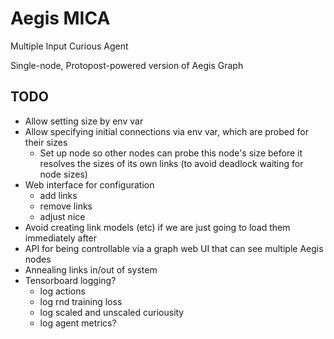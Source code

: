 # Aegis MICA
Multiple Input Curious Agent

Single-node, Protopost-powered version of Aegis Graph

## TODO
- Allow setting size by env var
- Allow specifying initial connections via env var, which are probed for their sizes
    - Set up node so other nodes can probe this node's size before it resolves the sizes of its own links (to avoid deadlock waiting for node sizes)
- Web interface for configuration
    - add links
    - remove links
    - adjust nice
- Avoid creating link models (etc) if we are just going to load them immediately after
- API for being controllable via a graph web UI that can see multiple Aegis nodes
- Annealing links in/out of system
- Tensorboard logging?
    - log actions
    - log rnd training loss
    - log scaled and unscaled curiousity
    - log agent metrics?